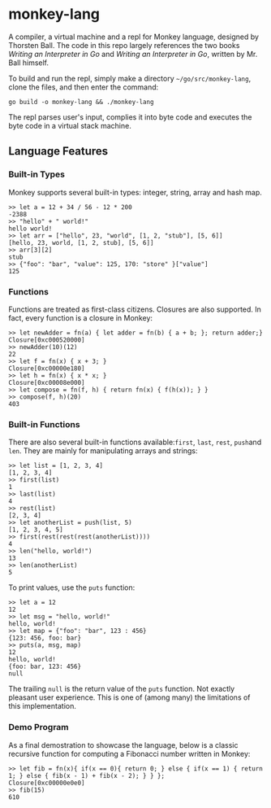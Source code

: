 # monkey-lang

A compiler, a virtual machine and a repl for Monkey language, designed by Thorsten Ball. The code in this repo largely references the two books *Writing an Interpreter in Go* 
and *Writing an Interpreter in Go*, written by Mr. Ball himself.

To build and run the repl, simply make a directory `~/go/src/monkey-lang`, clone the files, and then enter 
the command:

`go build -o monkey-lang && ./monkey-lang`

The repl parses user's input, complies it into byte code and executes the byte code in a
virtual stack machine.


## Language Features

### Built-in Types
Monkey supports several built-in types: integer, string, array and hash map.
```
>> let a = 12 + 34 / 56 - 12 * 200
-2388
>> "hello" + " world!"
hello world!
>> let arr = ["hello", 23, "world", [1, 2, "stub"], [5, 6]]
[hello, 23, world, [1, 2, stub], [5, 6]]
>> arr[3][2]
stub
>> {"foo": "bar", "value": 125, 170: "store" }["value"]
125
```

### Functions
Functions are treated as first-class citizens. Closures are also supported. In fact, every function is a closure in Monkey:
```
>> let newAdder = fn(a) { let adder = fn(b) { a + b; }; return adder;}
Closure[0xc000520000]
>> newAdder(10)(12)
22
>> let f = fn(x) { x + 3; }
Closure[0xc00000e180]
>> let h = fn(x) { x * x; }
Closure[0xc00008e000]
>> let compose = fn(f, h) { return fn(x) { f(h(x)); } }
>> compose(f, h)(20)
403
```

### Built-in Functions
There are also several built-in functions available:`first`, `last`, `rest`, `push`and `len`. They are mainly for manipulating arrays and strings:
```
>> let list = [1, 2, 3, 4] 
[1, 2, 3, 4]
>> first(list)
1
>> last(list)
4
>> rest(list)
[2, 3, 4]
>> let anotherList = push(list, 5)
[1, 2, 3, 4, 5]
>> first(rest(rest(rest(anotherList))))
4
>> len("hello, world!")
13
>> len(anotherList)
5
```
To print values, use the `puts` function:
```
>> let a = 12
12
>> let msg = "hello, world!"
hello, world!
>> let map = {"foo": "bar", 123 : 456}
{123: 456, foo: bar}
>> puts(a, msg, map)
12
hello, world!
{foo: bar, 123: 456}
null
```
The trailing `null` is the return value of the `puts` function. Not exactly pleasant user experience. 
This is one of (among many) the limitations of this implementation.

### Demo Program
As a final demostration to showcase the language, below is a classic recursive function for computing a Fibonacci number written in Monkey:
```
>> let fib = fn(x){ if(x == 0){ return 0; } else { if(x == 1) { return 1; } else { fib(x - 1) + fib(x - 2); } } };
Closure[0xc00000e0e0]
>> fib(15)
610
```
